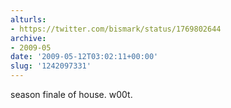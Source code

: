 ```yaml
---
alturls:
- https://twitter.com/bismark/status/1769802644
archive:
- 2009-05
date: '2009-05-12T03:02:11+00:00'
slug: '1242097331'
---
```


season finale of house. w00t.

